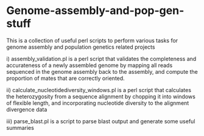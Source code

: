 # Genome-assembly-and-pop-gen-stuff

This is a collection of useful perl scripts to perform various tasks for genome assembly and population genetics related projects

i) assembly_validation.pl is a perl script that validates the completeness and accurateness of a newly assembled genome by mapping all reads sequenced in the genome assembly back to the assembly, and compute the proportion of mates that are correctly oriented. 

ii) calculate_nucleotidediversity_windows.pl is a perl script that calculates the heterozygosity from a sequence alignment by chopping it into windows of flexible length, and incorporating nucleotide diversity to the alignment divergence data

iii) parse_blast.pl is a script to parse blast output and generate some useful summaries
 
